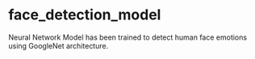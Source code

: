 # face_detection_model
Neural Network Model has been trained to detect human face emotions using GoogleNet architecture. 

